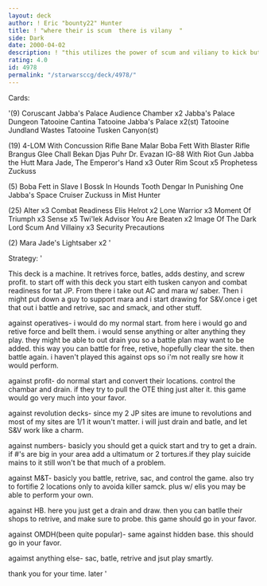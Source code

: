 ```yaml
---
layout: deck
author: ! Eric "bounty22" Hunter
title: ! "where their is scum  there is vilany  "
side: Dark
date: 2000-04-02
description: ! "this utilizes the power of scum and viliany to kick but."
rating: 4.0
id: 4978
permalink: "/starwarsccg/deck/4978/"
---
```

Cards: 

'(9)
Coruscant
Jabba's Palace Audience Chamber  x2
Jabba's Palace Dungeon
Tatooine Cantina
Tatooine Jabba's Palace  x2(st)
Tatooine Jundland Wastes
Tatooine Tusken Canyon(st)

(19)
4-LOM With Concussion Rifle
Bane Malar
Boba Fett With Blaster Rifle
Brangus Glee
Chall Bekan
Djas Puhr
Dr. Evazan
IG-88 With Riot Gun
Jabba the Hutt
Mara Jade, The Emperor's Hand	x3
Outer Rim Scout  x5
Prophetess
Zuckuss

(5)
Boba Fett in Slave I
Bossk In Hounds Tooth
Dengar In Punishing One
Jabba's Space Cruiser
Zuckuss in Mist Hunter

(25)
Alter  x3
Combat Readiness
Elis Helrot  x2
Lone Warrior  x3
Moment Of Triumph  x3
Sense  x5
Twi'lek Advisor
You Are Beaten	x2
Image Of The Dark Lord
Scum And Villainy  x3
Security Precautions

(2)
Mara Jade's Lightsaber  x2
'

Strategy: '

This deck is a machine. It retrives force, batles, adds destiny, and screw profit. to start off with this deck you start eith tusken canyon and combat readiness for tat JP. From there i take out AC and mara w/ saber. Then i might put down a guy to support mara and i start drawing for S&V.once i get that out i battle and retrive, sac and smack, and other stuff.

against operatives- i would do my normal start. from here i would go and retive force and bellt them. i would sense anything or alter anything they play. they might be able to out drain you so a battle plan may want to be added. this way you can battle for free, retive, hopefully clear the site. then battle again. i haven't played this against ops so i'm not really sre how it would perform.

against profit- do normal start and convert their locations. control the chambar and drain. if they try to pull the OTE thing just alter it. this game would go very much into your favor.

against revolution decks- since my 2 JP sites are imune to revolutions and most of my sites are 1/1 it woun't matter. i will just drain and batle, and let S&V work like a charm.

against numbers- basicly you should get a quick start and try to get a drain. if #'s are big in your area add a ultimatum or 2 tortures.if they play suicide mains to it still won't be that much of a problem.

against M&T- basicly you battle, retrive, sac, and control the game. also try to fortifie 2 locations only to avoida killer samck. plus w/ elis you may be able to perform your own.

against HB. here you just get a drain and draw. then you can batlle their shops to retrive, and make sure to probe. this game should go in your favor.

against OMDH(been quite popular)- same against hidden base. this should go in your favor.

agaimst anything else- sac, batle, retrive and jsut play smartly.

thank you for your time.
later '
